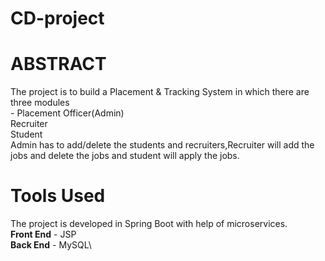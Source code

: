 # CD-project

# ABSTRACT
  The project is to build a Placement & Tracking System in which there are three modules\
      - Placement Officer(Admin)\
      Recruiter\
      Student\
  Admin has to add/delete the students and recruiters,Recruiter will add the jobs and delete the jobs and student will apply the jobs.
  
# Tools Used
  
  The project is developed in Spring Boot with help of microservices.\
  **Front End** - JSP\
  **Back End** - MySQL\
  
 
  
